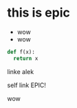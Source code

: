# this is epic

- wow
- wow

```python
def f(x):
  return x
```

  linke alek

  self link EPIC!

wow
